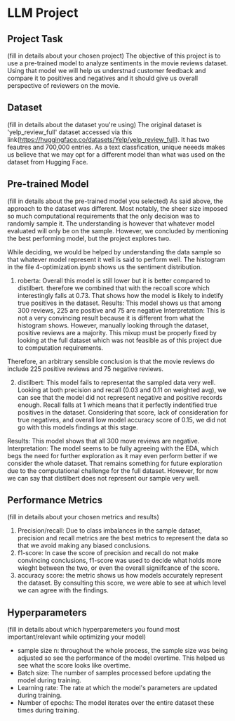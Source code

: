 # LLM Project

## Project Task
(fill in details about your chosen project)
The objective of this project is to use a pre-trained model to analyze sentiments in the movie reviews dataset. 
Using that model we will help us understnad customer feedback and compare it to positives and negatives and it should give us overall perspective of reviewers on the movie. 

## Dataset
(fill in details about the dataset you're using)
The original dataset is 'yelp_review_full' dataset accessed via this link(https://huggingface.co/datasets/Yelp/yelp_review_full). It has two feautres and 700,000 entries. As a text classfication, unique neeeds makes us believe that we may opt for a different model than what was used on the dataset from Hugging Face. 



## Pre-trained Model
(fill in details about the pre-trained model you selected)
As said above, the approach to the dataset was different. Most notably, the sheer size imposed so much computational requirements that the only decision was to randomly sample it. The understanding is however that whatever model evaluated will only be on the sample. However, we concluded by mentioning the best performing model, but the project explores two. 

While deciding, we would be helped by understanding the data sample so that whatever model represent it well is said to perform well. The histogram in the file 4-optimization.ipynb shows us the sentiment distribution.  
1. roberta:
Overall this model is still lower but it is better compared to distilbert. therefore we combined that with the recoall score which interestingly falls at 0.73. That shows how the model is likely to indetify true positives in the dataset.
Results: This model shows us that among 300 reviews, 225 are positive and 75 are negative
Interpretation: This is not a very convincing result because it is different from what the histogram shows. However, manually looking through the dataset, positive reviews are a majority. This mixup must be properly fixed by looking at the full dataset which was not feasible as of this project due to computation requirements.
 
Therefore, an arbitrary sensible conclusion is that the movie reviews do include 225 positive reviews and 75 negative reviews. 

2. distilbert:
This model fails to representat the sampled data very well. Looking at both precision and recall (0.03 and 0.11 on weighted avg), we can see that the model did not represent negative and positive records enough. Recall falls at 1 which means that it perfectly indentified true positives in the dataset. Considering that score, lack of consideration for true negatives, and overall low model accuracy score of 0.15, we did not go with this models findings at this stage. 

Results: This model shows that all 300 move reviews are negative.
Interpretation: The model seems to be fully agreeing with the EDA, which begs the need for further exploration as it may even perform better if we consider the whole dataset. That remains something for future exploration due to the computational challenge for the full dataset. However, for now we can say that distilbert does not represent our sample very well. 

## Performance Metrics
(fill in details about your chosen metrics and results)
1. Precision/recall: Due to class imbalances in the sample dataset, precision and recall metrics are the best metrics to represent the data so that we avoid making any biased conclusions. 
2. f1-score: In case the score of precision and recall do not make convincing conclusions, f1-score was used to decide what holds more wieght between the two, or even the overall signiifcance of the score. 
3. accuracy score: the metric shows us how models accurately represent the dataset. By consulting this score, we were able to see at which level we can agree with the findings. 

## Hyperparameters
(fill in details about which hyperparemeters you found most important/relevant while optimizing your model)

* sample size n: throughout the whole process, the sample size was being adjusted so see the performance of the model overtime. This helped us see what the score looks like overtime.​
* Batch size: The number of samples processed before updating the model during training.​
* Learning rate: The rate at which the model's parameters are updated during training.​
* Number of epochs: The model iterates over the entire dataset these times during training.​

##
